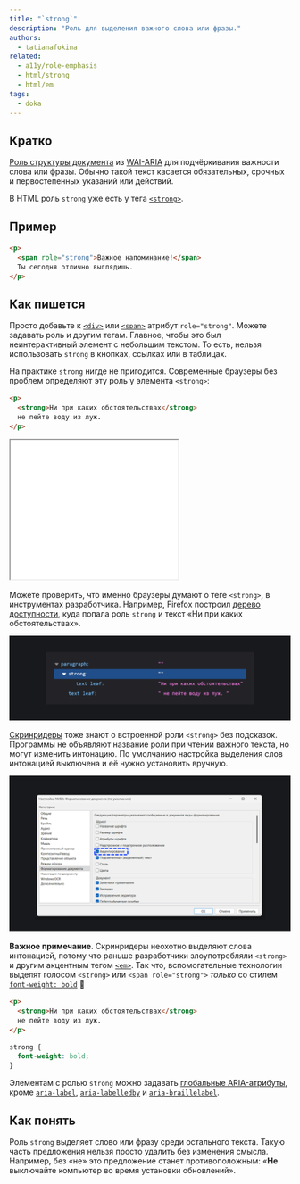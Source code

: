 ```yaml
---
title: "`strong`"
description: "Роль для выделения важного слова или фразы."
authors:
  - tatianafokina
related:
  - a11y/role-emphasis
  - html/strong
  - html/em
tags:
  - doka
---
```


## Кратко

[Роль структуры документа](/a11y/aria-roles/#roli-struktury-dokumenta) из [WAI-ARIA](/a11y/aria-intro/#specifikaciya) для подчёркивания важности слова или фразы. Обычно такой текст касается обязательных, срочных и первостепенных указаний или действий.

В HTML роль `strong` уже есть у тега [`<strong>`](/html/strong/).

## Пример

```html
<p>
  <span role="strong">Важное напоминание!</span>
  Ты сегодня отлично выглядишь.
</p>
```

## Как пишется

Просто добавьте к [`<div>`](/html/div/) или [`<span>`](/html/span/) атрибут `role="strong"`. Можете задавать роль и другим тегам. Главное, чтобы это был неинтерактивный элемент с небольшим текстом. То есть, нельзя использовать `strong` в кнопках, ссылках или в таблицах.

На практике `strong` нигде не пригодится. Современные браузеры без проблем определяют эту роль у элемента `<strong>`:

```html
<p>
  <strong>Ни при каких обстоятельствах</strong>
  не пейте воду из луж.
</p>
```

<iframe title="Важный текст в HTML-теге" src="demos/text-with-strong-role/" height="250"></iframe>

Можете проверить, что именно браузеры думают о теге `<strong>`, в инструментах разработчика. Например, Firefox построил [дерево доступности](/a11y/a11y-tree/), куда попала роль `strong` и текст «Ни при каких обстоятельствах».

![Примерное представление дерева доступности в Firefox.](images/strong-element.png)

[Скринридеры](/a11y/screenreaders/) тоже знают о встроенной роли `<strong>` без подсказок. Программы не объявляют название роли при чтении важного текста, но могут изменить интонацию. По умолчанию настройка выделения слов интонацией выключена и её нужно установить вручную.

![Настройка акцентирования в NVDA из вкладки «Форматирование документа».](images/emphasis-nvda-settings.png)

**Важное примечание**. Скринридеры неохотно выделяют слова интонацией, потому что раньше разработчики злоупотребляли `<strong>` и другим акцентным тегом [`<em>`](/html/em/). Так что, вспомогательные технологии выделят голосом `<strong>` или `<span role="strong">` _только_ со стилем [`font-weight: bold`](/css/font-weight/) 🤪

```html
<p>
  <strong>Ни при каких обстоятельствах</strong>
  не пейте воду из луж.
</p>
```

```css
strong {
  font-weight: bold;
}
```

Элементам с ролью `strong` можно задавать [глобальные ARIA-атрибуты](/a11y/aria-attrs/#globalnye-atributy), кроме [`aria-label`](/a11y/aria-label/), [`aria-labelledby`](/a11y/aria-labelledby/) и [`aria-braillelabel`](/a11y/aria-braillelabel/).

## Как понять

Роль `strong` выделяет слово или фразу среди остального текста. Такую часть предложения нельзя просто удалить без изменения смысла. Например, без «не» это предложение станет противоположным: «**Не** выключайте компьютер во время установки обновлений».
